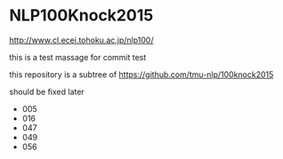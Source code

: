 # NLP100Knock2015
http://www.cl.ecei.tohoku.ac.jp/nlp100/

this is a test massage for commit test

this repository is a subtree of https://github.com/tmu-nlp/100knock2015

should be fixed later  
* 005
* 016
* 047
* 049
* 056


